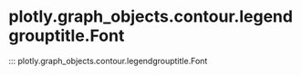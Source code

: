# plotly.graph_objects.contour.legendgrouptitle.Font

::: plotly.graph_objects.contour.legendgrouptitle.Font
